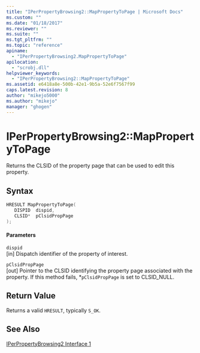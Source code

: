 ```yaml
---
title: "IPerPropertyBrowsing2::MapPropertyToPage | Microsoft Docs"
ms.custom: ""
ms.date: "01/18/2017"
ms.reviewer: ""
ms.suite: ""
ms.tgt_pltfrm: ""
ms.topic: "reference"
apiname: 
  - "IPerPropertyBrowsing2.MapPropertyToPage"
apilocation: 
  - "scrobj.dll"
helpviewer_keywords: 
  - "IPerPropertyBrowsing2::MapPropertyToPage"
ms.assetid: e6418a8e-500b-42e1-9b5a-52e6f7567f99
caps.latest.revision: 8
author: "mikejo5000"
ms.author: "mikejo"
manager: "ghogen"
---
```

# IPerPropertyBrowsing2::MapPropertyToPage
Returns the CLSID of the property page that can be used to edit this property.  
  
## Syntax  
  
```cpp
HRESULT MapPropertyToPage(  
   DISPID  dispid,  
   CLSID*  pClsidPropPage  
);  
```  
  
#### Parameters  
 `dispid`  
 [in] Dispatch identifier of the property of interest.  
  
 `pClsidPropPage`  
 [out] Pointer to the CLSID identifying the property page associated with the property. If this method fails, *`pClsidPropPage` is set to CLSID_NULL.  
  
## Return Value  
 Returns a valid `HRESULT`, typically `S_OK`.  
  
## See Also  
 [IPerPropertyBrowsing2 Interface 1](../../winscript/reference/iperpropertybrowsing2-interface-1.md)